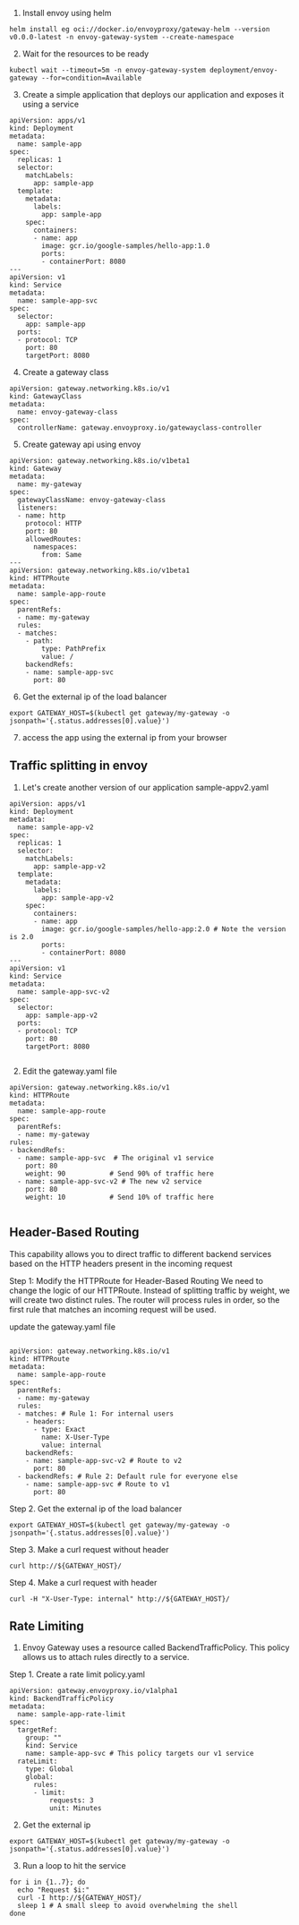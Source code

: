 1.  Install envoy using helm

```
helm install eg oci://docker.io/envoyproxy/gateway-helm --version v0.0.0-latest -n envoy-gateway-system --create-namespace
```

2. Wait for the resources to be ready
   
```
kubectl wait --timeout=5m -n envoy-gateway-system deployment/envoy-gateway --for=condition=Available

```

3. Create a simple application that deploys our application and exposes it using a service

```
apiVersion: apps/v1
kind: Deployment
metadata:
  name: sample-app
spec:
  replicas: 1
  selector:
    matchLabels:
      app: sample-app
  template:
    metadata:
      labels:
        app: sample-app
    spec:
      containers:
      - name: app
        image: gcr.io/google-samples/hello-app:1.0
        ports:
        - containerPort: 8080
---
apiVersion: v1
kind: Service
metadata:
  name: sample-app-svc
spec:
  selector:
    app: sample-app
  ports:
  - protocol: TCP
    port: 80
    targetPort: 8080

```

4. Create a gateway class

```
apiVersion: gateway.networking.k8s.io/v1
kind: GatewayClass
metadata:
  name: envoy-gateway-class
spec:
  controllerName: gateway.envoyproxy.io/gatewayclass-controller

```

5. Create gateway api using envoy

```
apiVersion: gateway.networking.k8s.io/v1beta1
kind: Gateway
metadata:
  name: my-gateway
spec:
  gatewayClassName: envoy-gateway-class
  listeners:
  - name: http
    protocol: HTTP
    port: 80
    allowedRoutes:
      namespaces:
        from: Same
---
apiVersion: gateway.networking.k8s.io/v1beta1
kind: HTTPRoute
metadata:
  name: sample-app-route
spec:
  parentRefs:
  - name: my-gateway
  rules:
  - matches:
    - path:
        type: PathPrefix
        value: /
    backendRefs:
    - name: sample-app-svc
      port: 80

```

6. Get the external ip of the load balancer

```
export GATEWAY_HOST=$(kubectl get gateway/my-gateway -o jsonpath='{.status.addresses[0].value}')

```


7. access the app using the external ip from your browser


## Traffic splitting in envoy

1. Let's create another version of our application sample-appv2.yaml

```
apiVersion: apps/v1
kind: Deployment
metadata:
  name: sample-app-v2
spec:
  replicas: 1
  selector:
    matchLabels:
      app: sample-app-v2
  template:
    metadata:
      labels:
        app: sample-app-v2
    spec:
      containers:
      - name: app
        image: gcr.io/google-samples/hello-app:2.0 # Note the version is 2.0
        ports:
        - containerPort: 8080
---
apiVersion: v1
kind: Service
metadata:
  name: sample-app-svc-v2
spec:
  selector:
    app: sample-app-v2
  ports:
  - protocol: TCP
    port: 80
    targetPort: 8080


```

2. Edit the gateway.yaml file

```
apiVersion: gateway.networking.k8s.io/v1
kind: HTTPRoute
metadata:
  name: sample-app-route
spec:
  parentRefs:
  - name: my-gateway
rules:
- backendRefs:
  - name: sample-app-svc  # The original v1 service
    port: 80
    weight: 90           # Send 90% of traffic here
  - name: sample-app-svc-v2 # The new v2 service
    port: 80
    weight: 10           # Send 10% of traffic here


```


## Header-Based Routing

This capability allows you to direct traffic to different backend services based on the HTTP headers present in the incoming request

Step 1: Modify the HTTPRoute for Header-Based Routing
We need to change the logic of our HTTPRoute. Instead of splitting traffic by weight, we will create two distinct rules. The router will process rules in order, so the first rule that matches an incoming request will be used.

update the gateway.yaml file

```

apiVersion: gateway.networking.k8s.io/v1
kind: HTTPRoute
metadata:
  name: sample-app-route
spec:
  parentRefs:
  - name: my-gateway
  rules:
  - matches: # Rule 1: For internal users
    - headers:
      - type: Exact
        name: X-User-Type
        value: internal
    backendRefs:
    - name: sample-app-svc-v2 # Route to v2
      port: 80
  - backendRefs: # Rule 2: Default rule for everyone else
    - name: sample-app-svc # Route to v1
      port: 80

```

Step 2. Get the external ip of the load balancer
```
export GATEWAY_HOST=$(kubectl get gateway/my-gateway -o jsonpath='{.status.addresses[0].value}')

```
Step 3. Make a curl request without header

`curl http://${GATEWAY_HOST}/ `


Step 4. Make a curl request with header

`curl -H "X-User-Type: internal" http://${GATEWAY_HOST}/`


## Rate Limiting

1. Envoy Gateway uses a resource called BackendTrafficPolicy. This policy allows us to attach rules directly to a service.

Step 1. Create a rate limit policy.yaml

```
apiVersion: gateway.envoyproxy.io/v1alpha1
kind: BackendTrafficPolicy
metadata:
  name: sample-app-rate-limit
spec:
  targetRef:
    group: ""
    kind: Service
    name: sample-app-svc # This policy targets our v1 service
  rateLimit:
    type: Global
    global:
      rules:
      - limit:
          requests: 3
          unit: Minutes

```

2. Get the external ip

```
export GATEWAY_HOST=$(kubectl get gateway/my-gateway -o jsonpath='{.status.addresses[0].value}')

```

3. Run a loop to hit the service

```
for i in {1..7}; do
  echo "Request $i:"
  curl -I http://${GATEWAY_HOST}/
  sleep 1 # A small sleep to avoid overwhelming the shell
done

```

   
